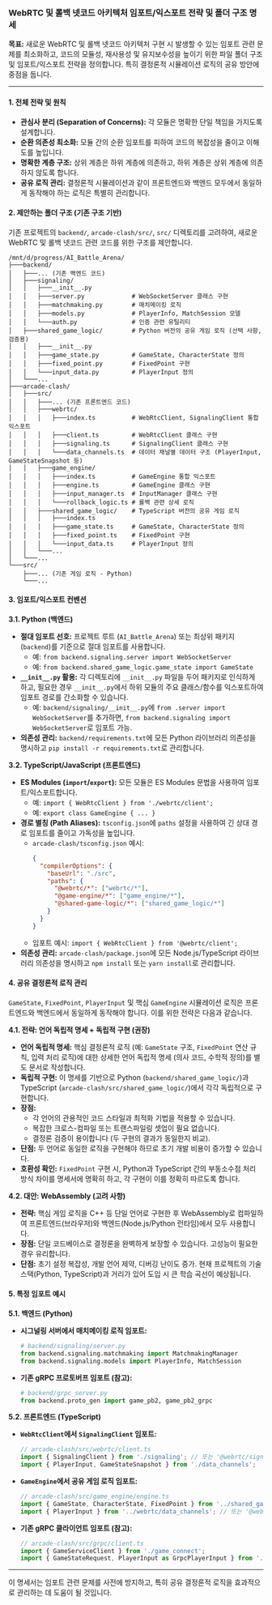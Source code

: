 ### **WebRTC 및 롤백 넷코드 아키텍처 임포트/익스포트 전략 및 폴더 구조 명세**

**목표:** 새로운 WebRTC 및 롤백 넷코드 아키텍처 구현 시 발생할 수 있는 임포트 관련 문제를 최소화하고, 코드의 모듈성, 재사용성 및 유지보수성을 높이기 위한 파일 폴더 구조 및 임포트/익스포트 전략을 정의합니다. 특히 결정론적 시뮬레이션 로직의 공유 방안에 중점을 둡니다.

---

#### **1. 전체 전략 및 원칙**

*   **관심사 분리 (Separation of Concerns):** 각 모듈은 명확한 단일 책임을 가지도록 설계합니다.
*   **순환 의존성 최소화:** 모듈 간의 순환 임포트를 피하여 코드의 복잡성을 줄이고 이해도를 높입니다.
*   **명확한 계층 구조:** 상위 계층은 하위 계층에 의존하고, 하위 계층은 상위 계층에 의존하지 않도록 합니다.
*   **공유 로직 관리:** 결정론적 시뮬레이션과 같이 프론트엔드와 백엔드 모두에서 동일하게 동작해야 하는 로직은 특별히 관리합니다.

#### **2. 제안하는 폴더 구조 (기존 구조 기반)**

기존 프로젝트의 `backend/`, `arcade-clash/src/`, `src/` 디렉토리를 고려하여, 새로운 WebRTC 및 롤백 넷코드 관련 코드를 위한 구조를 제안합니다.

```
/mnt/d/progress/AI_Battle_Arena/
├───backend/
│   ├───... (기존 백엔드 코드)
│   ├───signaling/
│   │   ├───__init__.py
│   │   ├───server.py             # WebSocketServer 클래스 구현
│   │   ├───matchmaking.py        # 매치메이킹 로직
│   │   ├───models.py             # PlayerInfo, MatchSession 모델
│   │   └───auth.py               # 인증 관련 유틸리티
│   ├───shared_game_logic/        # Python 버전의 공유 게임 로직 (선택 사항, 검증용)
│   │   ├───__init__.py
│   │   ├───game_state.py         # GameState, CharacterState 정의
│   │   ├───fixed_point.py        # FixedPoint 구현
│   │   └───input_data.py         # PlayerInput 정의
│   └───...
├───arcade-clash/
│   ├───src/
│   │   ├───... (기존 프론트엔드 코드)
│   │   ├───webrtc/
│   │   │   ├───index.ts          # WebRtcClient, SignalingClient 통합 익스포트
│   │   │   ├───client.ts         # WebRtcClient 클래스 구현
│   │   │   ├───signaling.ts      # SignalingClient 클래스 구현
│   │   │   └───data_channels.ts  # 데이터 채널별 데이터 구조 (PlayerInput, GameStateSnapshot 등)
│   │   ├───game_engine/
│   │   │   ├───index.ts          # GameEngine 통합 익스포트
│   │   │   ├───engine.ts         # GameEngine 클래스 구현
│   │   │   ├───input_manager.ts  # InputManager 클래스 구현
│   │   │   └───rollback_logic.ts # 롤백 관련 상세 로직
│   │   ├───shared_game_logic/    # TypeScript 버전의 공유 게임 로직
│   │   │   ├───index.ts
│   │   │   ├───game_state.ts     # GameState, CharacterState 정의
│   │   │   ├───fixed_point.ts    # FixedPoint 구현
│   │   │   └───input_data.ts     # PlayerInput 정의
│   │   └───...
│   └───...
└───src/
    ├───... (기존 게임 로직 - Python)
    └───...
```

#### **3. 임포트/익스포트 컨벤션**

**3.1. Python (백엔드)**

*   **절대 임포트 선호:** 프로젝트 루트 (`AI_Battle_Arena`) 또는 최상위 패키지 (`backend`)를 기준으로 절대 임포트를 사용합니다.
    *   예: `from backend.signaling.server import WebSocketServer`
    *   예: `from backend.shared_game_logic.game_state import GameState`
*   **`__init__.py` 활용:** 각 디렉토리에 `__init__.py` 파일을 두어 패키지로 인식하게 하고, 필요한 경우 `__init__.py`에서 하위 모듈의 주요 클래스/함수를 익스포트하여 임포트 경로를 간소화할 수 있습니다.
    *   예: `backend/signaling/__init__.py`에 `from .server import WebSocketServer`를 추가하면, `from backend.signaling import WebSocketServer`로 임포트 가능.
*   **의존성 관리:** `backend/requirements.txt`에 모든 Python 라이브러리 의존성을 명시하고 `pip install -r requirements.txt`로 관리합니다.

**3.2. TypeScript/JavaScript (프론트엔드)**

*   **ES Modules (`import`/`export`):** 모든 모듈은 ES Modules 문법을 사용하여 임포트/익스포트합니다.
    *   예: `import { WebRtcClient } from './webrtc/client';`
    *   예: `export class GameEngine { ... }`
*   **경로 별칭 (Path Aliases):** `tsconfig.json`에 `paths` 설정을 사용하여 긴 상대 경로 임포트를 줄이고 가독성을 높입니다.
    *   `arcade-clash/tsconfig.json` 예시:
        ```json
        {
          "compilerOptions": {
            "baseUrl": "./src",
            "paths": {
              "@webrtc/*": ["webrtc/*"],
              "@game-engine/*": ["game_engine/*"],
              "@shared-game-logic/*": ["shared_game_logic/*"]
            }
          }
        }
        ```
    *   임포트 예시: `import { WebRtcClient } from '@webrtc/client';`
*   **의존성 관리:** `arcade-clash/package.json`에 모든 Node.js/TypeScript 라이브러리 의존성을 명시하고 `npm install` 또는 `yarn install`로 관리합니다.

#### **4. 공유 결정론적 로직 관리**

`GameState`, `FixedPoint`, `PlayerInput` 및 핵심 `GameEngine` 시뮬레이션 로직은 프론트엔드와 백엔드에서 동일하게 동작해야 합니다. 이를 위한 전략은 다음과 같습니다.

**4.1. 전략: 언어 독립적 명세 + 독립적 구현 (권장)**

*   **언어 독립적 명세:** 핵심 결정론적 로직 (예: `GameState` 구조, `FixedPoint` 연산 규칙, 입력 처리 로직)에 대한 상세한 언어 독립적 명세 (의사 코드, 수학적 정의)를 별도 문서로 작성합니다.
*   **독립적 구현:** 이 명세를 기반으로 Python (`backend/shared_game_logic/`)과 TypeScript (`arcade-clash/src/shared_game_logic/`)에서 각각 독립적으로 구현합니다.
*   **장점:**
    *   각 언어의 관용적인 코드 스타일과 최적화 기법을 적용할 수 있습니다.
    *   복잡한 크로스-컴파일 또는 트랜스파일링 셋업이 필요 없습니다.
    *   결정론 검증이 용이합니다 (두 구현의 결과가 동일한지 비교).
*   **단점:** 두 언어로 동일한 로직을 구현해야 하므로 초기 개발 비용이 증가할 수 있습니다.
*   **호환성 확인:** `FixedPoint` 구현 시, Python과 TypeScript 간의 부동소수점 처리 방식 차이를 명세서에 명확히 하고, 각 구현이 이를 정확히 따르도록 합니다.

**4.2. 대안: WebAssembly (고려 사항)**

*   **전략:** 핵심 게임 로직을 C++ 등 단일 언어로 구현한 후 WebAssembly로 컴파일하여 프론트엔드(브라우저)와 백엔드(Node.js/Python 런타임)에서 모두 사용합니다.
*   **장점:** 단일 코드베이스로 결정론을 완벽하게 보장할 수 있습니다. 고성능이 필요한 경우 유리합니다.
*   **단점:** 초기 설정 복잡성, 개발 언어 제약, 디버깅 난이도 증가. 현재 프로젝트의 기술 스택(Python, TypeScript)과 거리가 있어 도입 시 큰 학습 곡선이 예상됩니다.

#### **5. 특정 임포트 예시**

**5.1. 백엔드 (Python)**

*   **시그널링 서버에서 매치메이킹 로직 임포트:**
    ```python
    # backend/signaling/server.py
    from backend.signaling.matchmaking import MatchmakingManager
    from backend.signaling.models import PlayerInfo, MatchSession
    ```
*   **기존 gRPC 프로토버프 임포트 (참고):**
    ```python
    # backend/grpc_server.py
    from backend.proto_gen import game_pb2, game_pb2_grpc
    ```

**5.2. 프론트엔드 (TypeScript)**

*   **`WebRtcClient`에서 `SignalingClient` 임포트:**
    ```typescript
    // arcade-clash/src/webrtc/client.ts
    import { SignalingClient } from './signaling'; // 또는 '@webrtc/signaling' (경로 별칭 사용 시)
    import { PlayerInput, GameStateSnapshot } from './data_channels';
    ```
*   **`GameEngine`에서 공유 게임 로직 임포트:**
    ```typescript
    // arcade-clash/src/game_engine/engine.ts
    import { GameState, CharacterState, FixedPoint } from '../shared_game_logic'; // 또는 '@shared-game-logic'
    import { PlayerInput } from '../webrtc/data_channels'; // 또는 '@webrtc/data_channels'
    ```
*   **기존 gRPC 클라이언트 임포트 (참고):**
    ```typescript
    // arcade-clash/src/grpc/client.ts
    import { GameServiceClient } from './game_connect';
    import { GameStateRequest, PlayerInput as GrpcPlayerInput } from './game_pb';
    ```

---

이 명세서는 임포트 관련 문제를 사전에 방지하고, 특히 공유 결정론적 로직을 효과적으로 관리하는 데 도움이 될 것입니다.
